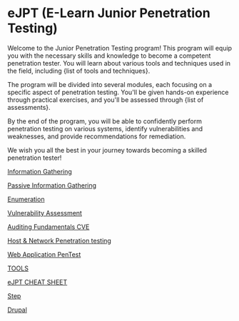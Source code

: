 # eJPT (E-Learn Junior Penetration Testing)

Welcome to the Junior Penetration Testing program! This program will equip you with the necessary skills and knowledge to become a competent penetration tester. You will learn about various tools and techniques used in the field, including {list of tools and techniques}.

The program will be divided into several modules, each focusing on a specific aspect of penetration testing. You'll be given hands-on experience through practical exercises, and you'll be assessed through {list of assessments}.

By the end of the program, you will be able to confidently perform penetration testing on various systems, identify vulnerabilities and weaknesses, and provide recommendations for remediation.

We wish you all the best in your journey towards becoming a skilled penetration tester!

[Information Gathering](https://www.notion.so/Information-Gathering-7d5acd7b8ac148af8e7c8649bf738c24?pvs=21)

[Passive Information Gathering](https://www.notion.so/Passive-Information-Gathering-adecee4f61b5423994887dc6c56d908b?pvs=21)

[Enumeration](https://www.notion.so/Enumeration-0722fd70fc3240dda488f40c3d01b965?pvs=21)

[Vulnerability Assessment](https://www.notion.so/Vulnerability-Assessment-8442836cc8914ed9acfe117bbaf4b598?pvs=21)

[Auditing Fundamentals CVE ](https://www.notion.so/Auditing-Fundamentals-CVE-4a4e9c23961a4543bf81191347e4642a?pvs=21)

[Host & Network Penetration testing](https://www.notion.so/Host-Network-Penetration-testing-fa4f9b789b034395b8da371a41b51969?pvs=21)

[Web Application PenTest](https://www.notion.so/Web-Application-PenTest-3849efb997574dba8d08ce75dc8f1e75?pvs=21)

[TOOLS](https://www.notion.so/TOOLS-1b143f2db9e7400d83f56c2c457123a9?pvs=21)

[eJPT CHEAT SHEET](https://www.notion.so/eJPT-CHEAT-SHEET-989805e017e14de98b3cbff3057732b8?pvs=21)

[Step](https://www.notion.so/Step-c7f9e04303ac483a9e88b59f2ef7c7f0?pvs=21)

[Drupal](https://www.notion.so/Drupal-9c5bccf7f9a14a38b9aa0f80ce963be6?pvs=21)